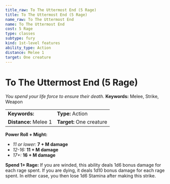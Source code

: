 ```yaml
---
title_raw: To The Uttermost End (5 Rage)
title: To The Uttermost End (5 Rage)
name_raw: To The Uttermost End
name: To The Uttermost End
cost: 5 Rage
type: classes
subtype: fury
kind: 1st-level features
ability_type: Action
distance: Melee 1
target: One creature
---
```


# To The Uttermost End (5 Rage)

*You spend your life force to ensure their death.* **Keywords:** Melee, Strike, Weapon

|                       |                          |
| :-------------------- | :----------------------- |
| **Keywords:**         | **Type:** Action         |
| **Distance:** Melee 1 | **Target:** One creature |

**Power Roll + Might:**

- *11 or lower:* **7 + M damage**
- *12-16:* **11 + M damage**
- *17+:* **16 + M damage**

**Spend 1+ Rage:** If you are winded, this ability deals 1d6 bonus damage for each rage spent. If you are dying, it deals 1d10 bonus damage for each rage spent. In either case, you then lose 1d6 Stamina after making this strike.
